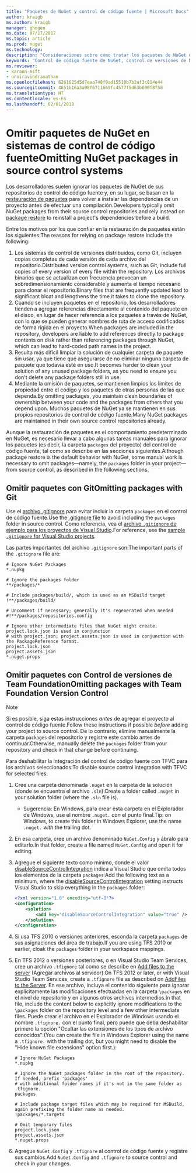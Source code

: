 ```yaml
---
title: "Paquetes de NuGet y control de código fuente | Microsoft Docs"
author: kraigb
ms.author: kraigb
manager: ghogen
ms.date: 07/17/2017
ms.topic: article
ms.prod: nuget
ms.technology: 
description: "Consideraciones sobre cómo tratar los paquetes de NuGet dentro de los sistemas de control de código fuente y de control de versiones, y cómo omitir paquetes con TFVC y Git."
keywords: "Control de código fuente de NuGet, control de versiones de NuGet, NuGet y Git, NuGet y TFS, NuGet y TFVC, omisión de paquetes, repositorios de control de código fuente, repositorios de control de versiones"
ms.reviewer:
- karann-msft
- unniravindranathan
ms.openlocfilehash: 6261625d5d7eaa748f9ad15510b7b2af3c814e44
ms.sourcegitcommit: 4651b16a3a08f6711669fc4577f5d63b600f8f58
ms.translationtype: HT
ms.contentlocale: es-ES
ms.lasthandoff: 02/01/2018
---
```

# <a name="omitting-nuget-packages-in-source-control-systems"></a><span data-ttu-id="54126-104">Omitir paquetes de NuGet en sistemas de control de código fuente</span><span class="sxs-lookup"><span data-stu-id="54126-104">Omitting NuGet packages in source control systems</span></span>

<span data-ttu-id="54126-105">Los desarrolladores suelen ignorar los paquetes de NuGet de sus repositorios de control de código fuente y, en su lugar, se basan en la [restauración de paquetes](../consume-packages/package-restore.md) para volver a instalar las dependencias de un proyecto antes de efectuar una compilación.</span><span class="sxs-lookup"><span data-stu-id="54126-105">Developers typically omit NuGet packages from their source control repositories and rely instead on [package restore](../consume-packages/package-restore.md) to reinstall a project's dependencies before a build.</span></span>

<span data-ttu-id="54126-106">Entre los motivos por los que confiar en la restauración de paquetes están los siguientes:</span><span class="sxs-lookup"><span data-stu-id="54126-106">The reasons for relying on package restore include the following:</span></span>

1. <span data-ttu-id="54126-107">Los sistemas de control de versiones distribuidos, como Git, incluyen copias completas de cada versión de cada archivo del repositorio.</span><span class="sxs-lookup"><span data-stu-id="54126-107">Distributed version control systems, such as Git, include full copies of every version of every file within the repository.</span></span> <span data-ttu-id="54126-108">Los archivos binarios que se actualizan con frecuencia provocan un sobredimensionamiento considerable y aumenta el tiempo necesario para clonar el repositorio.</span><span class="sxs-lookup"><span data-stu-id="54126-108">Binary files that are frequently updated lead to significant bloat and lengthens the time it takes to clone the repository.</span></span>
1. <span data-ttu-id="54126-109">Cuando se incluyen paquetes en el repositorio, los desarrolladores tienden a agregar referencias directamente al contenido del paquete en el disco, en lugar de hacer referencia a los paquetes a través de NuGet, con lo que se pueden generar nombres de ruta de acceso codificados de forma rígida en el proyecto.</span><span class="sxs-lookup"><span data-stu-id="54126-109">When packages are included in the repository, developers are liable to add references directly to package contents on disk rather than referencing packages through NuGet, which can lead to hard-coded path names in the project.</span></span>
1. <span data-ttu-id="54126-110">Resulta más difícil limpiar la solución de cualquier carpeta de paquete sin usar, ya que tiene que asegurarse de no eliminar ninguna carpeta de paquete que todavía esté en uso.</span><span class="sxs-lookup"><span data-stu-id="54126-110">It becomes harder to clean your solution of any unused package folders, as you need to ensure you don't delete any package folders still in use.</span></span>
1. <span data-ttu-id="54126-111">Mediante la omisión de paquetes, se mantienen limpios los límites de propiedad entre el código y los paquetes de otras personas de las que dependa.</span><span class="sxs-lookup"><span data-stu-id="54126-111">By omitting packages, you maintain clean boundaries of ownership between your code and the packages from others that you depend upon.</span></span> <span data-ttu-id="54126-112">Muchos paquetes de NuGet ya se mantienen en sus propios repositorios de control de código fuente.</span><span class="sxs-lookup"><span data-stu-id="54126-112">Many NuGet packages are maintained in their own source control repositories already.</span></span>

<span data-ttu-id="54126-113">Aunque la restauración de paquetes es el comportamiento predeterminado en NuGet, es necesario llevar a cabo algunas tareas manuales para ignorar los paquetes (es decir, la carpeta `packages` del proyecto) del control de código fuente, tal como se describe en las secciones siguientes.</span><span class="sxs-lookup"><span data-stu-id="54126-113">Although package restore is the default behavior with NuGet, some manual work is necessary to omit packages&mdash;namely, the `packages` folder in your project&mdash;from source control, as described in the following sections.</span></span>

## <a name="omitting-packages-with-git"></a><span data-ttu-id="54126-114">Omitir paquetes con Git</span><span class="sxs-lookup"><span data-stu-id="54126-114">Omitting packages with Git</span></span>

<span data-ttu-id="54126-115">Use el [archivo .gitignore](https://git-scm.com/docs/gitignore) para evitar incluir la carpeta `packages` en el control de código fuente.</span><span class="sxs-lookup"><span data-stu-id="54126-115">Use the [.gitignore file](https://git-scm.com/docs/gitignore) to avoid including the `packages` folder in source control.</span></span> <span data-ttu-id="54126-116">Como referencia, vea el [archivo `.gitignore` de ejemplo para los proyectos de Visual Studio](https://github.com/github/gitignore/blob/master/VisualStudio.gitignore).</span><span class="sxs-lookup"><span data-stu-id="54126-116">For reference, see the [sample `.gitignore` for Visual Studio projects](https://github.com/github/gitignore/blob/master/VisualStudio.gitignore).</span></span>

<span data-ttu-id="54126-117">Las partes importantes del archivo `.gitignore` son:</span><span class="sxs-lookup"><span data-stu-id="54126-117">The important parts of the `.gitignore` file are:</span></span>

```gitignore
# Ignore NuGet Packages
*.nupkg

# Ignore the packages folder
**/packages/*

# Include packages/build/, which is used as an MSBuild target
!**/packages/build/

# Uncomment if necessary; generally it's regenerated when needed
#!**/packages/repositories.config

# Ignore other intermediate files that NuGet might create. project.lock.json is used in conjunction
# with project.json; project.assets.json is used in conjunction with the PackageReference format.
project.lock.json
project.assets.json
*.nuget.props
```

## <a name="omitting-packages-with-team-foundation-version-control"></a><span data-ttu-id="54126-118">Omitir paquetes con Control de versiones de Team Foundation</span><span class="sxs-lookup"><span data-stu-id="54126-118">Omitting packages with Team Foundation Version Control</span></span>

> [!Note]
> <span data-ttu-id="54126-119">Si es posible, siga estas instrucciones *antes* de agregar el proyecto al control de código fuente.</span><span class="sxs-lookup"><span data-stu-id="54126-119">Follow these instructions if possible *before* adding your project to source control.</span></span> <span data-ttu-id="54126-120">De lo contrario, elimine manualmente la carpeta `packages` del repositorio y registre este cambio antes de continuar.</span><span class="sxs-lookup"><span data-stu-id="54126-120">Otherwise, manually delete the `packages` folder from your repository and check in that change before continuing.</span></span>

<span data-ttu-id="54126-121">Para deshabilitar la integración del control de código fuente con TFVC para los archivos seleccionados:</span><span class="sxs-lookup"><span data-stu-id="54126-121">To disable source control integration with TFVC for selected files:</span></span>

1. <span data-ttu-id="54126-122">Cree una carpeta denominada `.nuget` en la carpeta de la solución (donde se encuentra el archivo `.sln`).</span><span class="sxs-lookup"><span data-stu-id="54126-122">Create a folder called `.nuget` in your solution folder (where the `.sln` file is).</span></span>
    - <span data-ttu-id="54126-123">Sugerencia: En Windows, para crear esta carpeta en el Explorador de Windows, use el nombre `.nuget.` *con* el punto final.</span><span class="sxs-lookup"><span data-stu-id="54126-123">Tip: on Windows, to create this folder in Windows Explorer, use the name `.nuget.` *with* the trailing dot.</span></span>

1. <span data-ttu-id="54126-124">En esa carpeta, cree un archivo denominado `NuGet.Config` y ábralo para editarlo.</span><span class="sxs-lookup"><span data-stu-id="54126-124">In that folder, create a file named `NuGet.Config` and open it for editing.</span></span>

1. <span data-ttu-id="54126-125">Agregue el siguiente texto como mínimo, donde el valor [disableSourceControlIntegration](../reference/nuget-config-file.md#solution-section) indica a Visual Studio que omita todos los elementos de la carpeta `packages`:</span><span class="sxs-lookup"><span data-stu-id="54126-125">Add the following text as a minimum, where the [disableSourceControlIntegration](../reference/nuget-config-file.md#solution-section) setting instructs Visual Studio to skip everything in the `packages` folder:</span></span>

   ```xml
   <?xml version="1.0" encoding="utf-8"?>
   <configuration>
       <solution>
           <add key="disableSourceControlIntegration" value="true" />
       </solution>
   </configuration>
   ```

1. <span data-ttu-id="54126-126">Si usa TFS 2010 o versiones anteriores, esconda la carpeta `packages` de sus asignaciones del área de trabajo.</span><span class="sxs-lookup"><span data-stu-id="54126-126">If you are using TFS 2010 or earlier, cloak the `packages` folder in your workspace mappings.</span></span>

1. <span data-ttu-id="54126-127">En TFS 2012 o versiones posteriores, o en Visual Studio Team Services, cree un archivo `.tfignore` tal como se describe en [Add files to the server](https://www.visualstudio.com/en-us/docs/tfvc/add-files-server#tfignore) (Agregar archivos al servidor).</span><span class="sxs-lookup"><span data-stu-id="54126-127">On TFS 2012 or later, or with Visual Studio Team Services, create a `.tfignore` file as described on [AddFiles to the Server](https://www.visualstudio.com/en-us/docs/tfvc/add-files-server#tfignore).</span></span> <span data-ttu-id="54126-128">En ese archivo, incluya el contenido siguiente para ignorar explícitamente las modificaciones efectuadas en la carpeta `\packages` en el nivel de repositorio y en algunos otros archivos intermedios.</span><span class="sxs-lookup"><span data-stu-id="54126-128">In that file, include the content below to explicitly ignore modifications to the `\packages` folder on the repository level and a few other intermediate files.</span></span> <span data-ttu-id="54126-129">Puede crear el archivo en el Explorador de Windows usando el nombre `.tfignore.` con el punto final, pero puede que deba deshabilitar primero la opción "Ocultar las extensiones de los tipos de archivo conocidos":</span><span class="sxs-lookup"><span data-stu-id="54126-129">(You can create the file in Windows Explorer using the name a `.tfignore.` with the trailing dot, but you might need to disable the "Hide known file extensions" option first.):</span></span>

   ```cli
   # Ignore NuGet Packages
   *.nupkg

   # Ignore the NuGet packages folder in the root of the repository. If needed, prefix 'packages'
   # with additional folder names if it's not in the same folder as .tfignore.   
   packages

   # Include package target files which may be required for MSBuild, again prefixing the folder name as needed.
   !packages/*.targets

   # Omit temporary files
   project.lock.json
   project.assets.json
   *.nuget.props
   ```

1. <span data-ttu-id="54126-130">Agregue `NuGet.Config` y `.tfignore` al control de código fuente y registre sus cambios.</span><span class="sxs-lookup"><span data-stu-id="54126-130">Add `NuGet.Config` and `.tfignore` to source control and check in your changes.</span></span>
